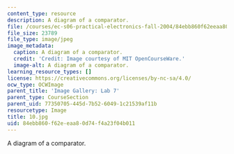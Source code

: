 ```yaml
---
content_type: resource
description: A diagram of a comparator.
file: /courses/ec-s06-practical-electronics-fall-2004/84ebb860f62eeaa80d74f4a23f04b011_10.jpg
file_size: 23789
file_type: image/jpeg
image_metadata:
  caption: A diagram of a comparator.
  credit: 'Credit: Image courtesy of MIT OpenCourseWare.'
  image-alt: A diagram of a comparator.
learning_resource_types: []
license: https://creativecommons.org/licenses/by-nc-sa/4.0/
ocw_type: OCWImage
parent_title: 'Image Gallery: Lab 7'
parent_type: CourseSection
parent_uid: 77350705-445d-7b52-6049-1c21539af11b
resourcetype: Image
title: 10.jpg
uid: 84ebb860-f62e-eaa8-0d74-f4a23f04b011
---
```

A diagram of a comparator.